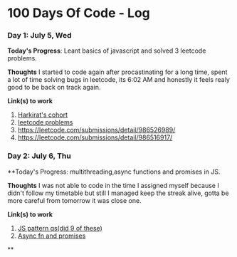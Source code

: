 # 100 Days Of Code - Log



### Day 1: July 5, Wed

**Today's Progress**: Leant basics of javascript and solved 3 leetcode problems.

**Thoughts** I started to code again after procastinating for a long time, spent a lot of time solving bugs in leetcode, its 6:02 AM and honestly it feels realy good to be back on track again.

**Link(s) to work**
1. [Harkirat's cohort](https://harkirat.classx.co.in/video/107?courseId=2&ytFlag=0&isFolderCourse=1)
2. [leetcode problems](https://leetcode.com/submissions/detail/986529667/)
3. https://leetcode.com/submissions/detail/986526989/
4. https://leetcode.com/submissions/detail/986516917/



### Day 2: July 6, Thu

**Today's Progress: multithreading,async functions and promises in JS.

**Thoughts**  I was not able to code in the time I assigned myself because I didn't follow my timetable but still I managed keep the streak alive, gotta be more careful from tomorrow it was close one.

**Link(s) to work**
1. [JS pattern qs(did 9 of these)](https://www.tutorialstonight.com/js/javascript-star-pattern)
2. [Async fn and promises](https://harkirat.classx.co.in/video/103?courseId=2&ytFlag=0&isFolderCourse=1)

**
